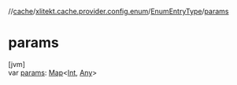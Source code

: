 //[cache](../../../index.md)/[xlitekt.cache.provider.config.enum](../index.md)/[EnumEntryType](index.md)/[params](params.md)

# params

[jvm]\
var [params](params.md): [Map](https://kotlinlang.org/api/latest/jvm/stdlib/kotlin.collections/-map/index.html)&lt;[Int](https://kotlinlang.org/api/latest/jvm/stdlib/kotlin/-int/index.html), [Any](https://kotlinlang.org/api/latest/jvm/stdlib/kotlin/-any/index.html)&gt;
